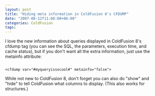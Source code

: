 ```yaml
---
layout: post
title: "Hiding meta information in ColdFusion 8's CFDUMP"
date: "2007-08-12T11:08:00+06:00"
categories: ColdFusion 
tags: 
---
```


I love the new information about queries displayed in ColdFusion 8's cfdump tag (you can see the SQL, the parameters, execution time, and cache status), but if you don't want all the extra information, just use the metainfo attribute:

<code>
&lt;cfdump var="#myqueryissocool#" metainfo="false"&gt;
</code>

While not new to ColdFusion 8, don't forget you can also do "show" and "hide" to tell ColdFusion what columns to display. (This also works for structures.)